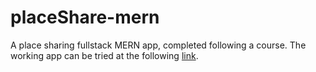 # placeShare-mern
A place sharing fullstack MERN app, completed following a course. The working app can be tried at the following [link](https://placeshare-mern-app.herokuapp.com/).  
